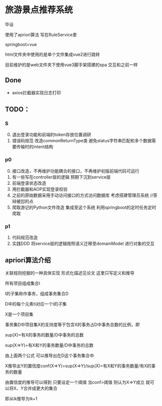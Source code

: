 # 旅游景点推荐系统
毕设 

使用了apriori算法 写在RuleService里

springboot+vue

html文件夹中使用的是单个文件集成vue2进行跳转

目前维护的是web文件夹下使用vue3脚手架搭建的spa 交互和之前一样

## Done
- axios拦截器实现日志打印

## TODO：
### S
0. 退出登录功能和前端的token存放位置调研
1. 错误码规范 改造commonReturnType类 避免status字符串匹配和多个数据需要传输时的intent结构

### p0
0. 接口改造，不再维护功能耦合的接口，不再维护初版前端代码可运行
1. 有一些写在controller层的逻辑 预期下沉到service层
2. 前端登录状态改造
2. 用拦截器和AOP实现登录校验
3. 之前的原始数据采用手动访问接口的方式访问数据库 考虑搭建管理员系统 //答辩被怼的点
4. 爬取游记的Python文件改造 集成至这个系统 利用springboot的定时任务定时爬取

### p1
1. 代码规范改造
2. 实践DDD 将service层的逻辑按照语义迁移至domainModel 进行对象的交互

## apriori算法介绍
关联规则挖掘的一种具体实现 形式化描述见论文 这里只写定义和推导

所有项目组成集合I

I的子集称作事务，组成事务集合D

D中的每个元素ti对应一个I的子集

X是一个项目集

事务集D中项目集X的支持度等于包含X的事务占D中事务总数的比例，即

sup(X)=有X的事务的数量/D中事务的总数

sup(X=>Y)=有X和Y的事务数量/D中事务的总数

由上面两个公式 可以推导出在D这个事务集合中

X推导出Y的置信度conf(X=>Y)=sup(X=>Y)/sup(X)=有X和Y的事务数量/有X的事务的数量

由置信度的推导可以得到 只要设定一个阈值 当conf>阈值 则认为X=>Y成立 就可以将X、Y合并成更大的集合

即从lk推导为lk+1